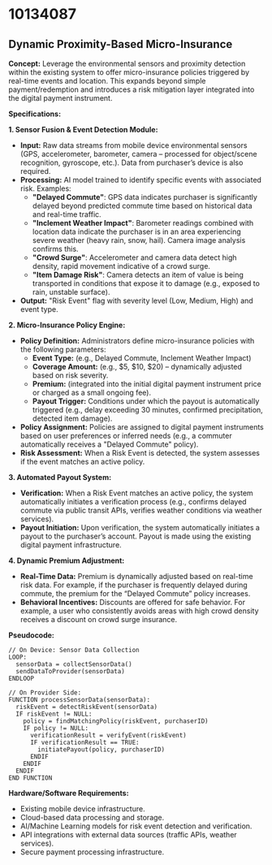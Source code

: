 # 10134087

## Dynamic Proximity-Based Micro-Insurance

**Concept:** Leverage the environmental sensors and proximity detection within the existing system to offer micro-insurance policies triggered by real-time events and location. This expands beyond simple payment/redemption and introduces a risk mitigation layer integrated into the digital payment instrument.

**Specifications:**

**1. Sensor Fusion & Event Detection Module:**

*   **Input:** Raw data streams from mobile device environmental sensors (GPS, accelerometer, barometer, camera – processed for object/scene recognition, gyroscope, etc.). Data from purchaser’s device is also required.
*   **Processing:**  AI model trained to identify specific events with associated risk. Examples:
    *   **"Delayed Commute"**:  GPS data indicates purchaser is significantly delayed beyond predicted commute time based on historical data and real-time traffic.
    *   **"Inclement Weather Impact"**:  Barometer readings combined with location data indicate the purchaser is in an area experiencing severe weather (heavy rain, snow, hail). Camera image analysis confirms this.
    *   **"Crowd Surge"**: Accelerometer and camera data detect high density, rapid movement indicative of a crowd surge.
    *   **"Item Damage Risk"**: Camera detects an item of value is being transported in conditions that expose it to damage (e.g., exposed to rain, unstable surface).
*   **Output:**  "Risk Event" flag with severity level (Low, Medium, High) and event type.

**2. Micro-Insurance Policy Engine:**

*   **Policy Definition:**  Administrators define micro-insurance policies with the following parameters:
    *   **Event Type:** (e.g., Delayed Commute, Inclement Weather Impact)
    *   **Coverage Amount:** (e.g., $5, $10, $20) – dynamically adjusted based on risk severity.
    *   **Premium:** (integrated into the initial digital payment instrument price or charged as a small ongoing fee).
    *   **Payout Trigger:**  Conditions under which the payout is automatically triggered (e.g., delay exceeding 30 minutes, confirmed precipitation, detected item damage).
*   **Policy Assignment:** Policies are assigned to digital payment instruments based on user preferences or inferred needs (e.g., a commuter automatically receives a "Delayed Commute" policy).
*   **Risk Assessment:** When a Risk Event is detected, the system assesses if the event matches an active policy.

**3. Automated Payout System:**

*   **Verification:** When a Risk Event matches an active policy, the system automatically initiates a verification process (e.g., confirms delayed commute via public transit APIs, verifies weather conditions via weather services).
*   **Payout Initiation:** Upon verification, the system automatically initiates a payout to the purchaser’s account. Payout is made using the existing digital payment infrastructure.

**4.  Dynamic Premium Adjustment:**

*   **Real-Time Data:** Premium is dynamically adjusted based on real-time risk data. For example, if the purchaser is frequently delayed during commute, the premium for the “Delayed Commute” policy increases.
*   **Behavioral Incentives:** Discounts are offered for safe behavior. For example, a user who consistently avoids areas with high crowd density receives a discount on crowd surge insurance.

**Pseudocode:**

```
// On Device: Sensor Data Collection
LOOP:
  sensorData = collectSensorData()
  sendDataToProvider(sensorData)
ENDLOOP

// On Provider Side:
FUNCTION processSensorData(sensorData):
  riskEvent = detectRiskEvent(sensorData)
  IF riskEvent != NULL:
    policy = findMatchingPolicy(riskEvent, purchaserID)
    IF policy != NULL:
      verificationResult = verifyEvent(riskEvent)
      IF verificationResult == TRUE:
        initiatePayout(policy, purchaserID)
      ENDIF
    ENDIF
  ENDIF
END FUNCTION
```

**Hardware/Software Requirements:**

*   Existing mobile device infrastructure.
*   Cloud-based data processing and storage.
*   AI/Machine Learning models for risk event detection and verification.
*   API integrations with external data sources (traffic APIs, weather services).
*   Secure payment processing infrastructure.